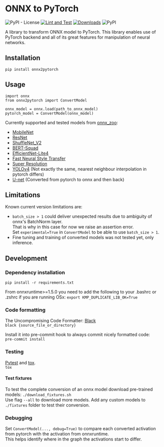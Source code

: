 # ONNX to PyTorch
![PyPI - License](https://img.shields.io/pypi/l/onnx2pytorch?color)
[![Lint and Test](https://github.com/Talmaj/onnx2pytorch/actions/workflows/lint_and_test.yml/badge.svg)](https://github.com/Talmaj/onnx2pytorch/actions/workflows/lint_and_test.yml)
[![Downloads](https://pepy.tech/badge/onnx2pytorch)](https://pepy.tech/project/onnx2pytorch)
![PyPI](https://img.shields.io/pypi/v/onnx2pytorch)

A library to transform ONNX model to PyTorch. This library enables use of PyTorch 
backend and all of its great features for manipulation of neural networks.

## Installation
```pip install onnx2pytorch```

## Usage
```
import onnx
from onnx2pytorch import ConvertModel

onnx_model = onnx.load(path_to_onnx_model)
pytorch_model = ConvertModel(onnx_model)
```

Currently supported and tested models from [onnx_zoo](https://github.com/onnx/models):
- [MobileNet](https://github.com/onnx/models/tree/master/vision/classification/mobilenet)
- [ResNet](https://github.com/onnx/models/tree/master/vision/classification/resnet)
- [ShuffleNet_V2](https://github.com/onnx/models/tree/master/vision/classification/shufflenet)
- [BERT-Squad](https://github.com/onnx/models/tree/master/text/machine_comprehension/bert-squad)
- [EfficientNet-Lite4](https://github.com/onnx/models/tree/master/vision/classification/efficientnet-lite4)
- [Fast Neural Style Transfer](https://github.com/onnx/models/tree/master/vision/style_transfer/fast_neural_style)
- [Super Resolution](https://github.com/onnx/models/tree/master/vision/super_resolution/sub_pixel_cnn_2016)
- [YOLOv4](https://github.com/onnx/models/tree/master/vision/object_detection_segmentation/yolov4)
  (Not exactly the same, nearest neighbour interpolation in pytorch differs)
- [U-net](https://pytorch.org/hub/mateuszbuda_brain-segmentation-pytorch_unet/)
  (Converted from pytorch to onnx and then back)

## Limitations
Known current version limitations are:
- `batch_size > 1` could deliver unexpected results due to ambiguity of onnx's BatchNorm layer.   
That is why in this case for now we raise an assertion error.  
Set `experimental=True` in `ConvertModel` to be able to use `batch_size > 1`.
- Fine tuning and training of converted models was not tested yet, only inference.

## Development
### Dependency installation
```pip install -r requirements.txt```

From onnxruntime>=1.5.0 you need to add the 
following to your .bashrc or .zshrc if you are running OSx:
```export KMP_DUPLICATE_LIB_OK=True```

### Code formatting
The Uncompromising Code Formatter: [Black](https://github.com/psf/black)  
```black {source_file_or_directory}```  

Install it into pre-commit hook to always commit nicely formatted code:  
```pre-commit install```

### Testing
[Pytest](https://docs.pytest.org/en/latest/) and [tox](https://tox.readthedocs.io/en/latest/).  
```tox```
#### Test fixtures
To test the complete conversion of an onnx model download pre-trained models: 
```./download_fixtures.sh```  
Use flag `--all` to download more models.
Add any custom models to `./fixtures` folder to test their conversion.

### Debugging
Set `ConvertModel(..., debug=True)` to compare each converted
activation from pytorch with the activation from onnxruntime.  
This helps identify where in the graph the activations start to differ.
